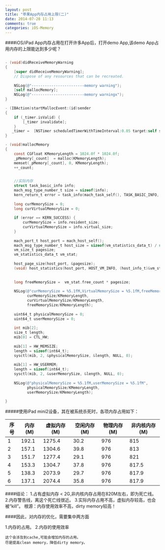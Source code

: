 ```yaml
---
layout: post
title: "苹果App内存占用上限(二)"
date: 2014-07-28 11:13
comments: true
categories: iOS-Memory
---
```


####iOS/iPad App内存占用在打开许多App后，打开demo App,该demo App占用内存的上限能达到多少呢？


``` objective-c

- (void)didReceiveMemoryWarning
{
    [super didReceiveMemoryWarning];
    // Dispose of any resources that can be recreated.
    
    NSLog(@"------------------------memory warning");
    [self mallocMemory];
    NSLog(@"------------------------memory warningx");
}

- (IBAction)startMallocEvent:(id)sender
{
    if (_timer.isValid) {
        [_timer invalidate];
    }
   _timer =  [NSTimer scheduledTimerWithTimeInterval:0.05 target:self selector:@selector(mallocMemory) userInfo:nil repeats:YES];
}

- (void)mallocMemory
{
    const CGFloat KMemoryLength = 1024.0f * 1024.0f;
    _pMemory[_count]  = malloc(KMemoryLength);
    memset(_pMemory[_count], 0, KMemoryLength);
    ++_count;
    

    //实际内存
    struct task_basic_info info;
    mach_msg_type_number_t size = sizeof(info);
    kern_return_t error = task_info(mach_task_self(), TASK_BASIC_INFO, (task_info_t)&info, &size);
    
    long curMemorySize = 0;
    long curVirtualMemorySize = 0;
    
    if (error == KERN_SUCCESS) {
        curMemorySize = info.resident_size;
        curVirtualMemorySize = info.virtual_size;
    }
    
    mach_port_t host_port = mach_host_self();
    mach_msg_type_number_t host_size = sizeof(vm_statistics_data_t) / sizeof(integer_t);
    vm_size_t pagesize;
    vm_statistics_data_t vm_stat;
    
    host_page_size(host_port, &pagesize);
    (void) host_statistics(host_port, HOST_VM_INFO, (host_info_t)&vm_stat, &host_size);
    
    
    long freeMemorySize =  vm_stat.free_count * pagesize;
    
    NSLog(@"curMemorySize = %5.1fM,VirtualMemorySize = %5.1fM,freeMemorySize = %5.1fM",
          curMemorySize/KMemoryLength,
          curVirtualMemorySize/KMemoryLength,
          freeMemorySize/KMemoryLength);
    
    uint64_t physicalMemorySize = 0;
    uint64_t userMemorySize = 0;
    
    int mib[2];
    size_t length;
    mib[0] = CTL_HW;
    
    mib[1] = HW_MEMSIZE;
    length = sizeof(int64_t);
    sysctl(mib, 2, &physicalMemorySize, &length, NULL, 0);
    
    mib[1] = HW_USERMEM;
    length = sizeof(int64_t);
    sysctl(mib, 2, &userMemorySize, &length, NULL, 0);
    
    NSLog(@"physicalMemorySize = %5.1fM,userMemorySize = %5.1fM",
          physicalMemorySize/KMemoryLength,
          userMemorySize/KMemoryLength);
    
}


```

#####使用iPad mini2设备，其在被系统杀死时，各项内存占用如下：

|序号| 内存(M) |虚拟内存(M)|空闲内存(M)|物理内存(M)|非内核内存(M) |
|----|--------|---------|----------|----------|------------|
|1   |192.1   |  1275.4 |30.2      |976       |815         |
|2   |157.1   |  1304.6 |39.8      |976       |813         |
|3   |151.7   |  1277.4 |29.1      |976       |821         |
|4   |153.3   |  1304.7 |37.8      |976       |817.5       |
|5   |138.3   |  2073.9 |29.7      |976       |817.9       |
|6   |137.1   |  2074.4 |35.8      |976       |817.9       |

####结论：
    1.占有虚拟内存 < 2G,非内核内存占用在820M左右，即为死亡线。
    2.内存警告线，离这个死亡线很近。
    3.实际内存占用不高，虚拟内存较高，也会被“kill”。
    根源：内存使用效率不高，dirty memory较高！

####因此，对内存的优化，需要集中两方面

1.内存的占用。
2.内存的使用效率

    这个会涉及到cache,可能会增加内存的占用。
    尽是提高clean memory，降低dirty memory。

